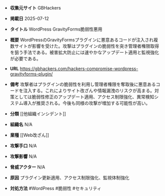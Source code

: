 - **収集元サイト**
GBHackers

- **掲載日**
2025-07-12

- **タイトル**
WordPress GravityForms脆弱性悪用

- **概要**
WordPressのGravityFormsプラグインに悪意あるコードが注入され複数サイトが影響を受けた。攻撃はプラグインの脆弱性を突き管理者権限取得を狙う手法である。被害拡大防止には速やかなアップデート適用と監視強化が必要である。

- **URL**
https://gbhackers.com/hackers-compromise-wordpress-gravityforms-plugin/

- **備考**
攻撃者はプラグインの脆弱性を利用し管理者権限を奪取後に悪意あるコードを注入する。これによりサイト改ざんや情報漏洩のリスクが高まる。対策としては脆弱性修正のアップデート適用、アクセス制限強化、異常検知システム導入が推奨される。今後も同様の攻撃が増加する可能性が高い。

- **分類**
[[他組織インシデント]]

- **組織名**
N/A

- **業種**
[[Web改ざん]]

- **攻撃手口**
N/A

- **攻撃影響**
N/A

- **脅威アクター**
N/A

- **原因**
プラグイン更新適用、アクセス制限強化、監視体制強化

- **対処方法**
#WordPress #脆弱性 #セキュリティ
